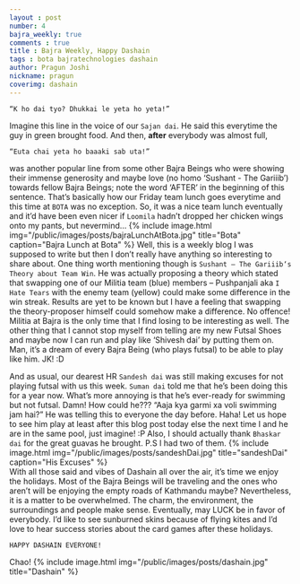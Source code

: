 ```yaml
---
layout : post
number: 4
bajra_weekly: true
comments : true
title : Bajra Weekly, Happy Dashain
tags : bota bajratechnologies dashain
author: Pragun Joshi
nickname: pragun
coverimg: dashain
---
```

   
    “K ho dai tyo? Dhukkai le yeta ho yeta!” 
    
Imagine this line in the voice of our `Sajan dai`. He said this everytime the guy in green brought food.  And then, **after** everybody was almost full, 
    
    “Euta chai yeta ho baaaki sab uta!” 
    
was another popular line from some other Bajra Beings who were showing their immense generosity and maybe love (no homo ‘Sushant - The Gariiib’) towards fellow Bajra Beings; note the word ‘AFTER’ in the beginning of this sentence. That’s basically how our Friday team lunch goes everytime and this time at `BOTA` was no exception. So, it was a nice team lunch eventually and it’d have been even nicer if `Loomila` hadn’t dropped her chicken wings onto my pants, but nevermind…
{% include image.html
            img="/public/images/posts/bajraLunchAtBota.jpg"
            title="Bota"
            caption="Bajra Lunch at Bota" %}
Well, this is a weekly blog I was supposed to write but then I don’t really have anything so interesting to share about. One thing worth mentioning though is `Sushant – The Gariiib‘s Theory about Team Win`. He was actually proposing a theory which stated that swapping one of our Militia team (blue) members – Pushpanjali aka `I Hate Tears` with the enemy team (yellow) could make some difference in the win streak. Results are yet to be known but I have a feeling that swapping the theory-proposer himself could somehow make a difference. No offence! Militia at Bajra is the only time that I find losing to be interesting as well. The other thing that I cannot stop myself from telling are my new Futsal Shoes and maybe now I can run and play like ‘Shivesh dai’ by putting them on. Man, it’s a dream of every Bajra Being (who plays futsal) to be able to play like him. JK! :D 

And as usual, our dearest HR `Sandesh dai` was still making excuses for not playing futsal with us this week. `Suman dai` told me that he’s been doing this for a year now. What’s more annoying is that he’s ever-ready for swimming but not futsal. Damn! How could he??? “Aaja kya garmi xa voli swimming jam hai?” He was telling this to everyone the day before. Haha! Let us hope to see him play at least after this blog post today else the next time I and he are in the same pool, just imagine! :P Also, I should actually thank `Bhaskar dai` for the great guavas he brought. P.S I had two of them.
 {% include image.html
            img="/public/images/posts/sandeshDai.jpg"
            title="sandeshDai"
            caption="His Excuses" %}      
With all those said and vibes of Dashain all over the air, it’s time we enjoy the holidays. Most of the Bajra Beings will be traveling and the ones who aren’t will be enjoying the empty roads of Kathmandu maybe? Nevertheless, it is a matter to be overwhelmed. The charm, the environment, the surroundings and people make sense. Eventually, may LUCK be in favor of everybody. I’d like to see sunburned skins because of flying kites and I’d love to hear success stories about the card games after these holidays. 


    HAPPY DASHAIN EVERYONE!

Chao!
{% include image.html
            img="/public/images/posts/dashain.jpg"
            title="Dashain" %}
